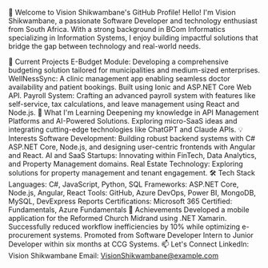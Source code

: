 👋 Welcome to Vision Shikwambane's GitHub Profile!
Hello! I'm Vision Shikwambane, a passionate Software Developer and technology enthusiast from South Africa. With a strong background in BCom Informatics specializing in Information Systems, I enjoy building impactful solutions that bridge the gap between technology and real-world needs.

🔭 Current Projects
E-Budget Module: Developing a comprehensive budgeting solution tailored for municipalities and medium-sized enterprises.
WellNessSync: A clinic management app enabling seamless doctor availability and patient bookings. Built using Ionic and ASP.NET Core Web API.
Payroll System: Crafting an advanced payroll system with features like self-service, tax calculations, and leave management using React and Node.js.
🌱 What I'm Learning
Deepening my knowledge in API Management Platforms and AI-Powered Solutions.
Exploring micro-SaaS ideas and integrating cutting-edge technologies like ChatGPT and Claude APIs.
💡 Interests
Software Development: Building robust backend systems with C# ASP.NET Core, Node.js, and designing user-centric frontends with Angular and React.
AI and SaaS Startups: Innovating within FinTech, Data Analytics, and Property Management domains.
Real Estate Technology: Exploring solutions for property management and tenant engagement.
🛠️ Tech Stack
Languages: C#, JavaScript, Python, SQL
Frameworks: ASP.NET Core, Node.js, Angular, React
Tools: GitHub, Azure DevOps, Power BI, MongoDB, MySQL, DevExpress Reports
Certifications: Microsoft 365 Certified: Fundamentals, Azure Fundamentals
🚀 Achievements
Developed a mobile application for the Reformed Church Midrand using .NET Xamarin.
Successfully reduced workflow inefficiencies by 10% while optimizing e-procurement systems.
Promoted from Software Developer Intern to Junior Developer within six months at CCG Systems.
📫 Let's Connect
LinkedIn: Vision Shikwambane
Email: VisionShikwambane@example.com
